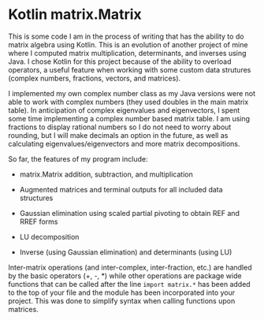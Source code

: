 # Kotlin matrix.Matrix

This is some code I am in the process of writing that has the ability to do matrix algebra using Kotlin. This is an evolution of another project of mine where I computed matrix multiplication, determinants, and inverses using Java. I chose Kotlin for this project because of the ability to overload operators, a useful feature when working with some custom data strutures (complex numbers, fractions, vectors, and matrices).

I implemented my own complex number class as my Java versions were not able to work with complex numbers (they used doubles in the main matrix table). In anticipation of complex eigenvalues and eigenvectors, I spent some time implementing a complex number based matrix table. I am using fractions to display rational numbers so I do not need to worry about rounding, but I will make decimals an option in the future, as well as calculating eigenvalues/eigenvectors and more matrix decompositions.

So far, the features of my program include:

- matrix.Matrix addition, subtraction, and multiplication

- Augmented matrices and terminal outputs for all included data structures

- Gaussian elimination using scaled partial pivoting to obtain REF and RREF forms

- LU decomposition 

- Inverse (using Gaussian elimination) and determinants (using LU)

Inter-matrix operations (and inter-complex, inter-fraction, etc.) are handled by the basic operators (+, -, *) while other operations are package wide functions that can be called after the line `import matrix.*` has been added to the top of your file and the module has been incorporated into your project. This was done to simplify syntax when calling functions upon matrices. 
